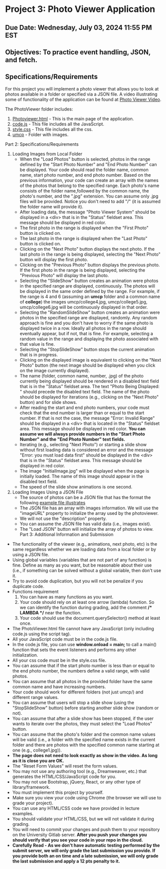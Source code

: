 # Project 3: Photo Viewer Application

## Due Date: Wednesday, July 03, 2024 11:55 PM EST
## Objectives: To practice event handling, JSON, and fetch.

## Specifications/Requirements
For this project you will implement a photo viewer that allows you to look at photos available in a folder or specified via a JSON file. A video illustrating some of functionality of the application can be found at [Photo Viewer Video](https://umd.hosted.panopto.com/Panopto/Pages/Viewer.aspx?id=cdee74bd-d58c-4104-9948-afbe018099dc).  


The PhotoViewer folder includes:  
1.	[Photoviewer.html](PhotoViewer/PhotoViewer.html) - This is the main page of the application.
2. [code.js](PhotoViewer/code.js) - This file includes all the JavaScript.
3. [style.css](PhotoViewer/style.css) - This file includes all the css.
4. [umcp](PhotoViewer/umcp) - Folder with images.

Part 2: Specifications/Requirements
1.	Loading Images from Local Folder
	* When the "Load Photos" button is selected, photos in the range defined by the "Start Photo Number" and "End Photo Number" can be displayed. Your code should read the folder name, common name, start photo number, and end photo number. Based on the previous information, your code can create an array with the names of the photos that belong to the specified range. Each photo's name consists of the folder name,followed by the common name, the photo's number, and the ".jpg" extension. You can assume only .jpg files will be provided. Notice you don't need to add "/" (it is assumed the folder name will provide it).
	*	After loading data, the message "Photo Viewer System" should be displayed in a &lt;div&gt; that is in the "Status" fieldset area. This message should be displayed in red color.
	*	The first photo in the range is displayed when the "First Photo" button is clicked on.
	* The last photo in the range is displayed when the "Last Photo" button is clicked on.
	*	Clicking on the "Next Photo" button displays the next photo. If the last photo in the range is being displayed, selecting the "Next Photo" button will display the first photo.
	*	Clicking on the "Previous Photo" button displays the previous photo. If the first photo in the range is being displayed, selecting the "Previous Photo" will display the last photo.
	*	Selecting the "SlideShow" button creates an animation were photos in the specified range are displayed, continuously. The photos will be displayed in the same order defined by the range. For example, if the range is 4 and 6 (assuming an __umcp__ folder and a common name of __college__) the images umcp/college4.jpg, umcp/college5.jpg, umcp/college6.jpg will be continuously displayed in that order.
	*	Selecting the "RandomSlideShow" button creates an animation were photos in the specified range are displayed, randomly. Any random approach is fine and you don't have to worry if the same photo is displayed twice in a row. Ideally all photos in the range should eventually appear, but if not, that is fine. For example, selecting a random value in the range and displaying the photo associated with that value is fine.
	*	Selecting the "StopSlideShow" button stops the current animation that is in progress.
	*	Clicking on the displayed image is equivalent to clicking on the "Next Photo" button (the next image should be displayed when you click on the image currently displayed).
	*	The name (folder, common name, number, .jpg) of the photo currently being displayed should be rendered in a disabled text field that is in the "Status" fieldset area. The text "Photo Being Displayed: " should precede the disabled text field. The name of the photo should be displayed for iterations (e.g., clicking on the "Next Photo" button) and for slide shows.
	*	 After reading the start and end photo numbers, your code must check that the end number is larger than or equal to the start number. If that is not the case, the message "Error: Invalid Range" should be displayed in a &lt;div&gt; that is located in the "Status" fieldset area. This message should be displayed in red color. __You can assume we will always provide numbers in the "Start Photo Number" and the "End Photo Number" text fields.__
	* Iterating (e.g., selecting "Next Photo") or starting a slide show without first loading data is considered an error and the message "Error: you must load data first" should be displayed in the &lt;div&gt; that is in the "Status" fieldset area. This message should be displayed in red color.
	*	The image "InitialImage.jpg" will be displayed when the page is initially loaded. The name of this image should appear in the disabled text field.
	*	The speed of the slide show animations is one second.
2.	Loading Images Using a JSON File
	*	The source of photos can be a JSON file that has the format the following [example file illustrates](http://www.cs.umd.edu/~nelson/classes/resources/cmsc335/images/imagesSet1.json)
	*	The JSON file has an array with images information. We will use the "imageURL" property to initialize the array used by the photoviewer.
	*	We will not use the "description" property.
	*	You can assume the JSON file has valid data (i.e., images exist).
	*	The "Load JSON" button will initialize the array of photos to view.
Part 3: Additional Information and Submission
*	The functionality of the viewer (e.g., animations, next photo, etc) is the same regardless whether we are loading data from a local folder or by using a JSON file.
*	Using global variables (variables that are not part of any function) is fine. Define as many as you want, but be reasonable about their use (i.e., if something can be solved without a global variable, then don't use it.
*	Try to avoid code duplication, but you will not be penalize if you duplicate code.
*	Functions requirement  
	1.	You can have as many functions as you want.
	2.	Your code should rely on at least one arrow (lambda) function. So we can identify the function during grading, add the comment __/* LAMBDA */__ near the function.
	3.	Your code should use the document.querySelector() method at least once.
*	The PhotoViewer.html file cannot have any JavaScript (only including code.js using the script tag).
*	All your JavaScript code must be in the code.js file.
*	In the code.js file, you can use __window.onload = main;__ to call a main() function that sets the event listeners and performs any other initialization.
*	All your css code must be in the style.css file.
*	You can assume that if the start photo number is less than or equal to the end photo number, the numbers define a valid range, with valid photos.
*	You can assume that all photos in the provided folder have the same common name and have increasing numbers.
* Your code should work for different folders (not just umcp/) and different range values.
*	You can assume that users will stop a slide show (using the "StopSlideShow" button) before starting another slide show (random or not).
*	You can assume that after a slide show has been stopped, if the user wants to iterate over the photos, they must select the "Load Photos" button.
*	You can assume that the photo's folder and the common name values will be valid (i.e., a folder with the specified name exists in the current folder and there are photos with the specified common name starting at one (e.g., college1.jpg)).
*	__The page does not need to look exactly as show in the video. As long as it is close you are OK.__
*	The "Reset Form Values" will reset the form values.
*	You may not use any authoring tool (e.g., Dreamweaver, etc.) that generates the HTML/CSS/JavaScript code for you.
*	You may not use Bootstrap, jQuery, React, or any other type of library/framework.
*	You must implement this project by yourself.
*	Make sure you view your code using Chrome (the browser we will use to grade your project).
*	You can use any HTML/CSS code we have provided in lecture examples.
*	You should validate your HTML/CSS, but we will not validate it during grading.
* You will need to commit your changes and push them to your repository on the University Gitlab server. __After you push your changes you should verify that you see your code in your repo in the cloud.__
*  __Carefully Read - As we don't have automatic testing performed by the submit server, we will only grade the last submission you provide. If you provide both an on time and a late submission, we will only grade the last submission and apply a 12 pts penalty to it.__
